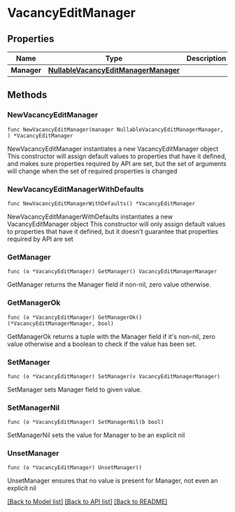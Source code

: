 # VacancyEditManager

## Properties

Name | Type | Description | Notes
------------ | ------------- | ------------- | -------------
**Manager** | [**NullableVacancyEditManagerManager**](VacancyEditManagerManager.md) |  | 

## Methods

### NewVacancyEditManager

`func NewVacancyEditManager(manager NullableVacancyEditManagerManager, ) *VacancyEditManager`

NewVacancyEditManager instantiates a new VacancyEditManager object
This constructor will assign default values to properties that have it defined,
and makes sure properties required by API are set, but the set of arguments
will change when the set of required properties is changed

### NewVacancyEditManagerWithDefaults

`func NewVacancyEditManagerWithDefaults() *VacancyEditManager`

NewVacancyEditManagerWithDefaults instantiates a new VacancyEditManager object
This constructor will only assign default values to properties that have it defined,
but it doesn't guarantee that properties required by API are set

### GetManager

`func (o *VacancyEditManager) GetManager() VacancyEditManagerManager`

GetManager returns the Manager field if non-nil, zero value otherwise.

### GetManagerOk

`func (o *VacancyEditManager) GetManagerOk() (*VacancyEditManagerManager, bool)`

GetManagerOk returns a tuple with the Manager field if it's non-nil, zero value otherwise
and a boolean to check if the value has been set.

### SetManager

`func (o *VacancyEditManager) SetManager(v VacancyEditManagerManager)`

SetManager sets Manager field to given value.


### SetManagerNil

`func (o *VacancyEditManager) SetManagerNil(b bool)`

 SetManagerNil sets the value for Manager to be an explicit nil

### UnsetManager
`func (o *VacancyEditManager) UnsetManager()`

UnsetManager ensures that no value is present for Manager, not even an explicit nil

[[Back to Model list]](../README.md#documentation-for-models) [[Back to API list]](../README.md#documentation-for-api-endpoints) [[Back to README]](../README.md)


